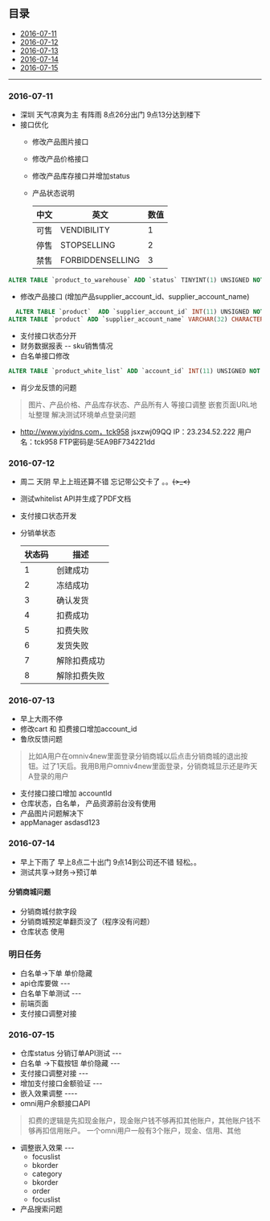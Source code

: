 ## 目录
- [2016-07-11](#2016-07-11)
- [2016-07-12](#2016-07-12)
- [2016-07-13](#2016-07-13)
- [2016-07-14](#2016-07-14)
- [2016-07-15](#2016-07-15)

----

### <span id="#2016-07-11">2016-07-11</span>
- 深圳 天气凉爽为主 有阵雨 8点26分出门 9点13分达到楼下
- 接口优化
  - 修改产品图片接口
  - 修改产品价格接口
  - 修改产品库存接口并增加status
  - 产品状态说明

    中文 | 英文 | 数值 
    ---| --- | ---
    可售 | VENDIBILITY | 1
     停售 | STOPSELLING | 2
    禁售 | FORBIDDENSELLING | 3

```sql
ALTER TABLE `product_to_warehouse` ADD `status` TINYINT(1) UNSIGNED NOT NULL COMMENT '库存状态' AFTER  `quantity`;
```
  - 修改产品接口 (增加产品supplier_account_id、supplier_account_name)
```sql
  ALTER TABLE `product`  ADD `supplier_account_id` INT(11) UNSIGNED NOT NULL COMMENT '产品所属主账号id'  AFTER `is_hot`;
ALTER TABLE `product` ADD `supplier_account_name` VARCHAR(32) CHARACTER SET utf8 COLLATE utf8_general_ci NOT NULL COMMENT '产品所属主账号名称' AFTER `supplier_account_id`;
```
  - 支付接口状态分开
  - 财务数据报表 -- sku销售情况
  - 白名单接口修改
```sql
ALTER TABLE `product_white_list` ADD `account_id` INT(11) UNSIGNED NOT NULL COMMENT '主账号Id' AFTER `sku`;
```
  - 肖少龙反馈的问题

  > 图片、产品价格、产品库存状态、产品所有人 等接口调整
  嵌套页面URL地址整理
  解决测试环境单点登录问题


- http://www.yiyidns.com，tck958  jsxzwj09QQ  IP：23.234.52.222 用户名：tck958 FTP密码是:5EA9BF734221dd


### <span id="#2016-07-12">2016-07-12</span>
- 周二 天阴 早上上班还算不错 忘记带公交卡了 。。~~~~(>_<)~~~~
- 测试whitelist API并生成了PDF文档
- 支付接口状态开发
- 分销单状态

    状态码 | 描述
   --- | ---
  1  | 创建成功 
  2  | 冻结成功
  3  | 确认发货
  4  | 扣费成功
  5  | 扣费失败
  6  | 发货失败
  7  | 解除扣费成功
  8  | 解除扣费失败

### <span id="#2016-07-13">2016-07-13</span>
- 早上大雨不停
- 修改cart 和 扣费接口增加account_id
- 鲁欣反馈问题

> 比如A用户在omniv4new里面登录分销商城以后点击分销商城的退出按钮。过了1天后。我用B用户omniv4new里面登录，分销商城显示还是昨天A登录的用户

- 支付接口接口增加 accountId
- 仓库状态，白名单， 产品资源前台没有使用
- 产品图片问题解决下
- appManager asdasd123


### <span id="#2016-07-14">2016-07-14</span>
- 早上下雨了 早上8点二十出门 9点14到公司还不错 轻松。。
- 测试共享->财务->预订单

#### 分销商城问题
- 分销商城付款字段
- 分销商城预定单翻页没了（程序没有问题）
- 仓库状态 使用

### 明日任务 
- 白名单->下单 单价隐藏
- api仓库要做     ---
- 白名单下单测试   ---
- 前端页面
- 支付接口调整对接


### <span id="#2016-07-15">2016-07-15</span>
- 仓库status 分销订单API测试 ---
- 白名单 ->下载按钮 单价隐藏  ---
- 支付接口调整对接  --- 
- 增加支付接口金额验证 ---
- 嵌入效果调整 ----
- omni用户余额接口API
> 扣费的逻辑是先扣现金账户，现金账户钱不够再扣其他账户，其他账户钱不够再扣信用账户。
> 一个omni用户一般有3个账户，现金、信用、其他

- 调整嵌入效果 ---
  - focuslist
  - bkorder
  - category
  - bkorder
  - order
  - focuslist
- 产品搜索问题